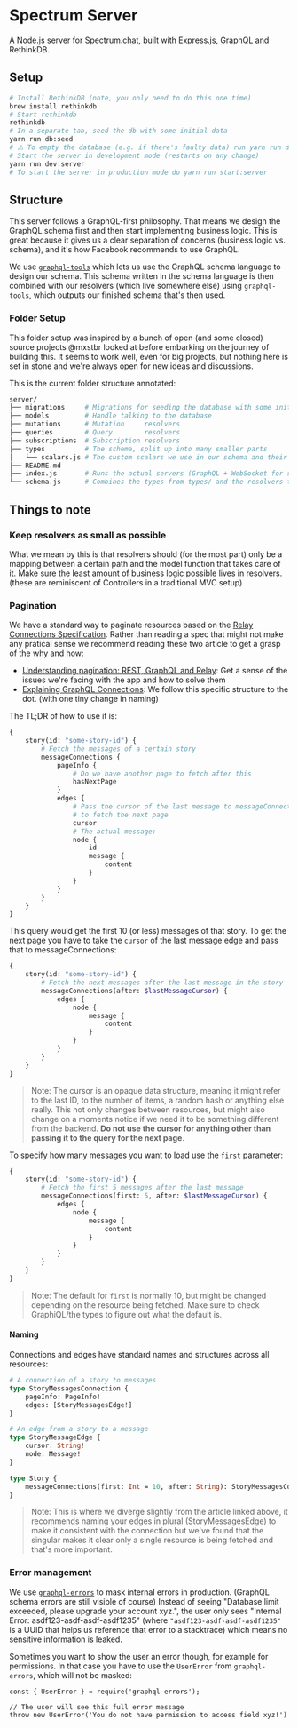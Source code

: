 # Spectrum Server

A Node.js server for Spectrum.chat, built with Express.js, GraphQL and RethinkDB.

## Setup

```sh
# Install RethinkDB (note, you only need to do this one time)
brew install rethinkdb
# Start rethinkdb
rethinkdb
# In a separate tab, seed the db with some initial data
yarn run db:seed
# ⚠️ To empty the database (e.g. if there's faulty data) run yarn run db:drop
# Start the server in development mode (restarts on any change)
yarn run dev:server
# To start the server in production mode do yarn run start:server
```

## Structure

This server follows a GraphQL-first philosophy. That means we design the GraphQL schema first and then start implementing business logic. This is great because it gives us a clear separation of concerns (business logic vs. schema), and it's how Facebook recommends to use GraphQL.

We use [`graphql-tools`](http://dev.apollodata.com/tools/graphql-tools/index.html) which lets us use the GraphQL schema language to design our schema. This schema written in the schema language is then combined with our resolvers (which live somewhere else) using `graphql-tools`, which outputs our finished schema that's then used.

### Folder Setup

This folder setup was inspired by a bunch of open (and some closed) source projects @mxstbr looked at before embarking on the journey of building this. It seems to work well, even for big projects, but nothing here is set in stone and we're always open for new ideas and discussions.

This is the current folder structure annotated:

```sh
server/
├── migrations     # Migrations for seeding the database with some initial data
├── models         # Handle talking to the database
├── mutations      # Mutation     resolvers
├── queries        # Query        resolvers
├── subscriptions  # Subscription resolvers
├── types          # The schema, split up into many smaller parts
│   └── scalars.js # The custom scalars we use in our schema and their resolvers
├── README.md
├── index.js       # Runs the actual servers (GraphQL + WebSocket for subscriptions)
└── schema.js      # Combines the types from types/ and the resolvers together with graphql-tools
```

## Things to note

### Keep resolvers as small as possible

What we mean by this is that resolvers should (for the most part) only be a mapping between a certain path and the model function that takes care of it. Make sure the least amount of business logic possible lives in resolvers. (these are reminiscent of Controllers in a traditional MVC setup)

### Pagination

We have a standard way to paginate resources based on the [Relay Connections Specification](https://facebook.github.io/relay/graphql/connections.htm). Rather than reading a spec that might not make any pratical sense we recommend reading these two article to get a grasp of the why and how:

- [Understanding pagination: REST, GraphQL and Relay](https://dev-blog.apollodata.com/understanding-pagination-rest-graphql-and-relay-b10f835549e7): Get a sense of the issues we're facing with the app and how to solve them
- [Explaining GraphQL Connections](https://dev-blog.apollodata.com/explaining-graphql-connections-c48b7c3d6976): We follow this specific structure to the dot. (with one tiny change in naming)

The TL;DR of how to use it is:

```GraphQL
{
	story(id: "some-story-id") {
		# Fetch the messages of a certain story
		messageConnections {
			pageInfo {
				# Do we have another page to fetch after this
				hasNextPage
			}
			edges {
				# Pass the cursor of the last message to messageConnections
				# to fetch the next page
				cursor
				# The actual message:
				node {
					id
					message {
						content
					}
				}
			}
		}
	}
}
```

This query would get the first 10 (or less) messages of that story. To get the next page you have to take the `cursor` of the last message edge and pass that to messageConnections:

```GraphQL
{
	story(id: "some-story-id") {
		# Fetch the next messages after the last message in the story
		messageConnections(after: $lastMessageCursor) {
			edges {
				node {
					message {
						content
					}
				}
			}
		}
	}
}
```

> Note: The cursor is an opaque data structure, meaning it might refer to the last ID, to the number of items, a random hash or anything else really. This not only changes between resources, but might also change on a moments notice if we need it to be something different from the backend. **Do not use the cursor for anything other than passing it to the query for the next page**.

To specify how many messages you want to load use the `first` parameter:

```GraphQL
{
	story(id: "some-story-id") {
		# Fetch the first 5 messages after the last message
		messageConnections(first: 5, after: $lastMessageCursor) {
			edges {
				node {
					message {
						content
					}
				}
			}
		}
	}
}
```

> Note: The default for `first` is normally 10, but might be changed depending on the resource being fetched. Make sure to check GraphiQL/the types to figure out what the default is.

#### Naming

Connections and edges have standard names and structures across all resources:

```GraphQL
# A connection of a story to messages
type StoryMessagesConnection {
	pageInfo: PageInfo!
	edges: [StoryMessagesEdge!]
}

# An edge from a story to a message
type StoryMessageEdge {
	cursor: String!
	node: Message!
}

type Story {
	messageConnections(first: Int = 10, after: String): StoryMessagesConnection!
}
```

> Note: This is where we diverge slightly from the article linked above, it recommends naming your edges in plural (StoryMessagesEdge) to make it consistent with the connection but we've found that the singular makes it clear only a single resource is being fetched and that's more important.

### Error management

We use [`graphql-errors`](https://github.com/kadirahq/graphql-errors) to mask internal errors in production. (GraphQL schema errors are still visible of course) Instead of seeing "Database limit exceeded, please upgrade your account xyz.", the user only sees "Internal Error: asdf123-asdf-asdf-asdf1235" (where `"asdf123-asdf-asdf-asdf1235"` is a UUID that helps us reference that error to a stacktrace) which means no sensitive information is leaked.

Sometimes you want to show the user an error though, for example for permissions. In that case you have to use the `UserError` from `graphql-errors`, which will not be masked:

```JS
const { UserError } = require('graphql-errors');

// The user will see this full error message
throw new UserError('You do not have permission to access field xyz!')
```
